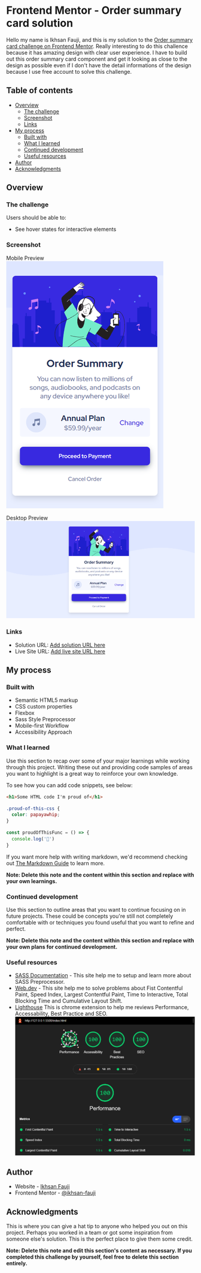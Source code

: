 # Frontend Mentor - Order summary card solution

Hello my name is Ikhsan Fauji, and this is my solution to the [Order summary card challenge on Frontend Mentor](https://www.frontendmentor.io/challenges/order-summary-component-QlPmajDUj). Really interesting to do this challence because it has amazing design with clear user experience. I have to build out this order summary card component and get it looking as close to the design as possible even if I don't have the detail informations of the design because I use free account to solve this challenge.
## Table of contents

- [Overview](#overview)
  - [The challenge](#the-challenge)
  - [Screenshot](#screenshot)
  - [Links](#links)
- [My process](#my-process)
  - [Built with](#built-with)
  - [What I learned](#what-i-learned)
  - [Continued development](#continued-development)
  - [Useful resources](#useful-resources)
- [Author](#author)
- [Acknowledgments](#acknowledgments)

## Overview

### The challenge

Users should be able to:

- See hover states for interactive elements

### Screenshot

Mobile Preview
![](./design/solution-mobile-preview.png)

Desktop Preview
![](./design/solution-desktop-preview.png)

### Links

- Solution URL: [Add solution URL here](https://your-solution-url.com)
- Live Site URL: [Add live site URL here](https://your-live-site-url.com)

## My process



### Built with

- Semantic HTML5 markup
- CSS custom properties
- Flexbox
- Sass Style Preprocessor
- Mobile-first Workflow
- Accessibility Approach

### What I learned

Use this section to recap over some of your major learnings while working through this project. Writing these out and providing code samples of areas you want to highlight is a great way to reinforce your own knowledge.

To see how you can add code snippets, see below:

```html
<h1>Some HTML code I'm proud of</h1>
```
```css
.proud-of-this-css {
  color: papayawhip;
}
```
```js
const proudOfThisFunc = () => {
  console.log('🎉')
}
```

If you want more help with writing markdown, we'd recommend checking out [The Markdown Guide](https://www.markdownguide.org/) to learn more.

**Note: Delete this note and the content within this section and replace with your own learnings.**

### Continued development

Use this section to outline areas that you want to continue focusing on in future projects. These could be concepts you're still not completely comfortable with or techniques you found useful that you want to refine and perfect.

**Note: Delete this note and the content within this section and replace with your own plans for continued development.**

### Useful resources

- [SASS Documentation](https://sass-lang.com/documentation) - This site help me to setup and learn more about SASS Preprocessor.
- [Web.dev](https://web.dev/) - This site help me to solve problems about Fist Contentful Paint, Speed Index, Largest Contentful Paint, Time to Interactive, Total Blocking Time and Cumulative Layout Shift.
- [Lighthouse](https://chrome.google.com/webstore/detail/lighthouse/blipmdconlkpinefehnmjammfjpmpbjk?hl=id) This is chrome extension to help me reviews Performance, Accessability, Best Practice and SEO.
![](./design/lighthouse.png)

## Author

- Website - [Ikhsan Fauji](https://ikhsanfauji.vercel.app)
- Frontend Mentor - [@ikhsan-fauji](https://www.frontendmentor.io/profile/ikhsan-fauji)

## Acknowledgments

This is where you can give a hat tip to anyone who helped you out on this project. Perhaps you worked in a team or got some inspiration from someone else's solution. This is the perfect place to give them some credit.

**Note: Delete this note and edit this section's content as necessary. If you completed this challenge by yourself, feel free to delete this section entirely.**
